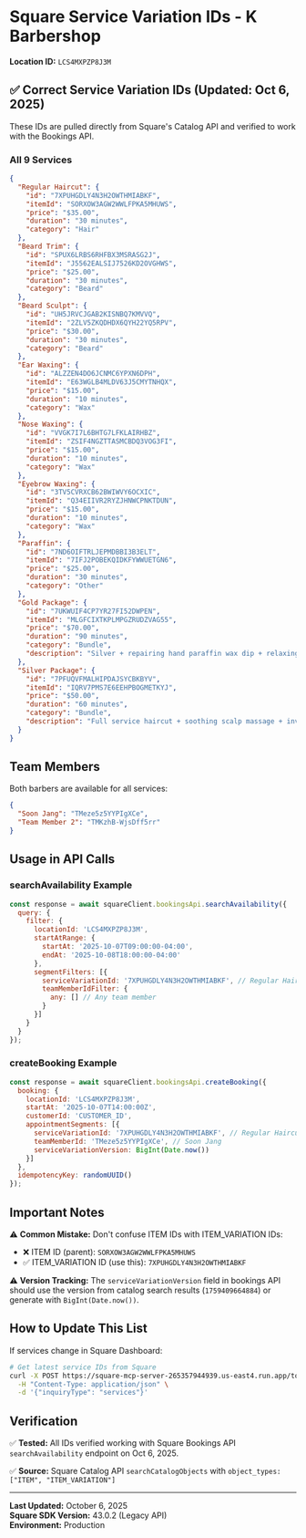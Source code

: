 # Square Service Variation IDs - K Barbershop

**Location ID:** `LCS4MXPZP8J3M`

## ✅ Correct Service Variation IDs (Updated: Oct 6, 2025)

These IDs are pulled directly from Square's Catalog API and verified to work with the Bookings API.

### All 9 Services

```json
{
  "Regular Haircut": {
    "id": "7XPUHGDLY4N3H2OWTHMIABKF",
    "itemId": "SORXOW3AGW2WWLFPKA5MHUWS",
    "price": "$35.00",
    "duration": "30 minutes",
    "category": "Hair"
  },
  "Beard Trim": {
    "id": "SPUX6LRBS6RHFBX3MSRASG2J",
    "itemId": "J5562EALSIJ7526KD2OVGHWS",
    "price": "$25.00",
    "duration": "30 minutes",
    "category": "Beard"
  },
  "Beard Sculpt": {
    "id": "UH5JRVCJGAB2KISNBQ7KMVVQ",
    "itemId": "2ZLV5ZKQDHDX6QYH22YQ5RPV",
    "price": "$30.00",
    "duration": "30 minutes",
    "category": "Beard"
  },
  "Ear Waxing": {
    "id": "ALZZEN4DO6JCNMC6YPXN6DPH",
    "itemId": "E63WGLB4MLDV63J5CMYTNHQX",
    "price": "$15.00",
    "duration": "10 minutes",
    "category": "Wax"
  },
  "Nose Waxing": {
    "id": "VVGK7I7L6BHTG7LFKLAIRHBZ",
    "itemId": "ZSIF4NGZTTASMCBDQ3VOG3FI",
    "price": "$15.00",
    "duration": "10 minutes",
    "category": "Wax"
  },
  "Eyebrow Waxing": {
    "id": "3TV5CVRXCB62BWIWVY6OCXIC",
    "itemId": "Q34EIIVR2RYZJHNWCPNKTDUN",
    "price": "$15.00",
    "duration": "10 minutes",
    "category": "Wax"
  },
  "Paraffin": {
    "id": "7ND6OIFTRLJEPMDBBI3B3ELT",
    "itemId": "7IFJ2POBEKQIDKFYWWUETGN6",
    "price": "$25.00",
    "duration": "30 minutes",
    "category": "Other"
  },
  "Gold Package": {
    "id": "7UKWUIF4CP7YR27FI52DWPEN",
    "itemId": "MLGFCIXTKPLMPGZRUDZVAG55",
    "price": "$70.00",
    "duration": "90 minutes",
    "category": "Bundle",
    "description": "Silver + repairing hand paraffin wax dip + relaxing neck, shoulder, and hand massage"
  },
  "Silver Package": {
    "id": "7PFUQVFMALHIPDAJSYCBKBYV",
    "itemId": "IQRV7PMS7E6EEHPBOGMETKYJ",
    "price": "$50.00",
    "duration": "60 minutes",
    "category": "Bundle",
    "description": "Full service haircut + soothing scalp massage + invigorating face refresher"
  }
}
```

## Team Members

Both barbers are available for all services:

```json
{
  "Soon Jang": "TMeze5z5YYPIgXCe",
  "Team Member 2": "TMKzhB-WjsDff5rr"
}
```

## Usage in API Calls

### searchAvailability Example
```javascript
const response = await squareClient.bookingsApi.searchAvailability({
  query: {
    filter: {
      locationId: 'LCS4MXPZP8J3M',
      startAtRange: {
        startAt: '2025-10-07T09:00:00-04:00',
        endAt: '2025-10-08T18:00:00-04:00'
      },
      segmentFilters: [{
        serviceVariationId: '7XPUHGDLY4N3H2OWTHMIABKF', // Regular Haircut
        teamMemberIdFilter: {
          any: [] // Any team member
        }
      }]
    }
  }
});
```

### createBooking Example
```javascript
const response = await squareClient.bookingsApi.createBooking({
  booking: {
    locationId: 'LCS4MXPZP8J3M',
    startAt: '2025-10-07T14:00:00Z',
    customerId: 'CUSTOMER_ID',
    appointmentSegments: [{
      serviceVariationId: '7XPUHGDLY4N3H2OWTHMIABKF', // Regular Haircut
      teamMemberId: 'TMeze5z5YYPIgXCe', // Soon Jang
      serviceVariationVersion: BigInt(Date.now())
    }]
  },
  idempotencyKey: randomUUID()
});
```

## Important Notes

⚠️ **Common Mistake:** Don't confuse ITEM IDs with ITEM_VARIATION IDs:
- ❌ ITEM ID (parent): `SORXOW3AGW2WWLFPKA5MHUWS`
- ✅ ITEM_VARIATION ID (use this): `7XPUHGDLY4N3H2OWTHMIABKF`

⚠️ **Version Tracking:** The `serviceVariationVersion` field in bookings API should use the version from catalog search results (`1759409664884`) or generate with `BigInt(Date.now())`.

## How to Update This List

If services change in Square Dashboard:

```bash
# Get latest service IDs from Square
curl -X POST https://square-mcp-server-265357944939.us-east4.run.app/tools/generalInquiry \
  -H "Content-Type: application/json" \
  -d '{"inquiryType": "services"}'
```

## Verification

✅ **Tested:** All IDs verified working with Square Bookings API `searchAvailability` endpoint on Oct 6, 2025.

✅ **Source:** Square Catalog API `searchCatalogObjects` with `object_types: ["ITEM", "ITEM_VARIATION"]`

---

**Last Updated:** October 6, 2025  
**Square SDK Version:** 43.0.2 (Legacy API)  
**Environment:** Production
